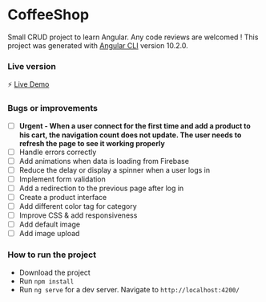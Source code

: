 # CoffeeShop

Small CRUD project to learn Angular. Any code reviews are welcomed !
This project was generated with [Angular CLI](https://github.com/angular/angular-cli) version 10.2.0.

### Live version 
:zap: [Live Demo ](https://coffeeshop-c91d7.web.app/)

### Bugs or improvements
- [ ] **Urgent - When a user connect for the first time and add a product to his cart, the navigation count does not update. The user needs to refresh the page to see it working properly**
- [ ] Handle errors correctly
- [ ] Add animations when data is loading from Firebase
- [ ] Reduce the delay or display a spinner when a user logs in
- [ ] Implement form validation
- [ ] Add a redirection to the previous page after log in
- [ ] Create a product interface
- [ ] Add different color tag for category
- [ ] Improve CSS & add responsiveness
- [ ] Add default image
- [ ] Add image upload

### How to run the project
- Download the project
- Run `npm install`
- Run `ng serve` for a dev server. Navigate to `http://localhost:4200/`
